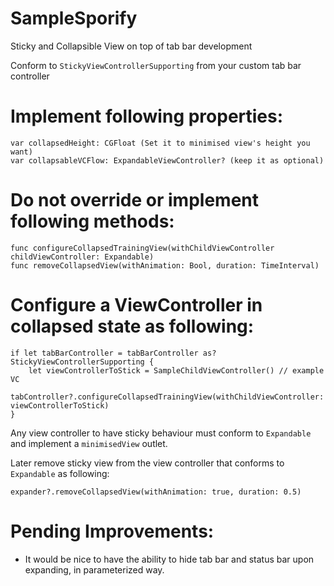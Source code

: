 # SampleSporify
Sticky and Collapsible View on top of tab bar development

Conform to ```StickyViewControllerSupporting``` from your custom tab bar controller

# Implement following properties:
```
var collapsedHeight: CGFloat (Set it to minimised view's height you want)
var collapsableVCFlow: ExpandableViewController? (keep it as optional)
```

# Do not override or implement following methods:
```
func configureCollapsedTrainingView(withChildViewController childViewController: Expandable)
func removeCollapsedView(withAnimation: Bool, duration: TimeInterval)
```

# Configure a ViewController in collapsed state as following:

```
if let tabBarController = tabBarController as? StickyViewControllerSupporting {
    let viewControllerToStick = SampleChildViewController() // example VC
    tabController?.configureCollapsedTrainingView(withChildViewController: viewControllerToStick)
}
```

Any view controller to have sticky behaviour must conform to ```Expandable``` and implement a ```minimisedView``` outlet.

Later remove sticky view from the view controller that conforms to ```Expandable``` as following:

```
expander?.removeCollapsedView(withAnimation: true, duration: 0.5)
```

# Pending Improvements:
- It would be nice to have the ability to hide tab bar and status bar upon expanding, in parameterized way.
